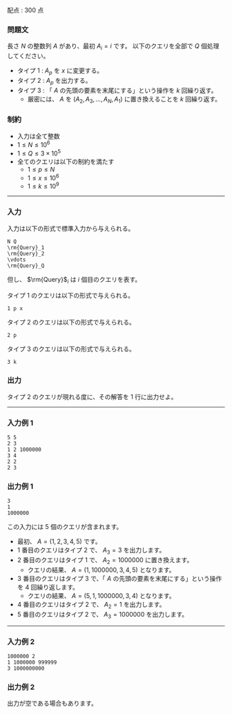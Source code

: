配点 : $300$ 点

### 問題文

長さ $N$ の整数列 $A$ があり、最初 $A_i = i$ です。 以下のクエリを全部で $Q$ 個処理してください。

  * タイプ $1$ : $A_p$ を $x$ に変更する。
  * タイプ $2$ : $A_p$ を出力する。
  * タイプ $3$ : 「 $A$ の先頭の要素を末尾にする」という操作を $k$ 回繰り返す。 
    * 厳密には、 $A$ を $(A_2,A_3,\dots,A_N,A_1)$ に置き換えることを $k$ 回繰り返す。



### 制約

  * 入力は全て整数
  * $1 \le N \le 10^6$
  * $1 \le Q \le 3 \times 10^5$
  * 全てのクエリは以下の制約を満たす
    * $1 \le p \le N$
    * $1 \le x \le 10^6$
    * $1 \le k \le 10^9$



* * *

### 入力

入力は以下の形式で標準入力から与えられる。
    
    
    N Q
    \rm{Query}_1
    \rm{Query}_2
    \vdots
    \rm{Query}_Q

但し、 $\rm{Query}$$_i$ は $i$ 個目のクエリを表す。

タイプ $1$ のクエリは以下の形式で与えられる。
    
    
    1 p x

タイプ $2$ のクエリは以下の形式で与えられる。
    
    
    2 p

タイプ $3$ のクエリは以下の形式で与えられる。
    
    
    3 k

### 出力

タイプ $2$ のクエリが現れる度に、その解答を $1$ 行に出力せよ。

* * *

### 入力例 1
    
    
    5 5
    2 3
    1 2 1000000
    3 4
    2 2
    2 3

### 出力例 1
    
    
    3
    1
    1000000

この入力には $5$ 個のクエリが含まれます。

  * 最初、 $A=(1,2,3,4,5)$ です。
  * $1$ 番目のクエリはタイプ $2$ で、 $A_3=3$ を出力します。
  * $2$ 番目のクエリはタイプ $1$ で、 $A_2=1000000$ に置き換えます。
    * クエリの結果、 $A=(1,1000000,3,4,5)$ となります。
  * $3$ 番目のクエリはタイプ $3$ で、「 $A$ の先頭の要素を末尾にする」という操作を $4$ 回繰り返します。
    * クエリの結果、 $A=(5,1,1000000,3,4)$ となります。
  * $4$ 番目のクエリはタイプ $2$ で、 $A_2=1$ を出力します。
  * $5$ 番目のクエリはタイプ $2$ で、 $A_3=1000000$ を出力します。



* * *

### 入力例 2
    
    
    1000000 2
    1 1000000 999999
    3 1000000000

### 出力例 2


出力が空である場合もあります。